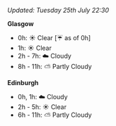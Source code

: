 *Updated: Tuesday 25th July 22:30*

**Glasgow**

* 0h: :sunny: Clear [:umbrella: as of 0h]
* 1h: :sunny: Clear
* 2h - 7h: :cloud: Cloudy
* 8h - 11h: :partly_sunny: Partly Cloudy

**Edinburgh**

* 0h, 1h: :cloud: Cloudy
* 2h - 5h: :sunny: Clear
* 6h - 11h: :partly_sunny: Partly Cloudy
